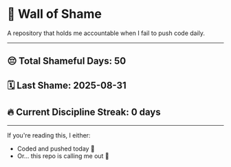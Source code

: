# 🧱 Wall of Shame

A repository that holds me accountable when I fail to push code daily.

---

## 😔 Total Shameful Days: **50**
## 🗓️ Last Shame: **2025-08-31**
## 🔥 Current Discipline Streak: **0 days**

---

If you're reading this, I either:
- Coded and pushed today 💪
- Or... this repo is calling me out 😤
